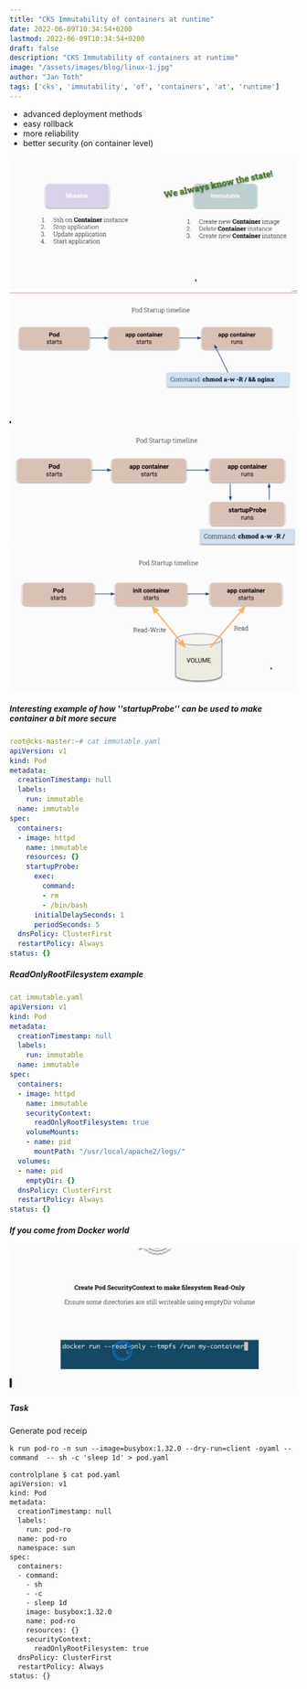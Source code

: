 ```yaml
---
title: "CKS Immutability of containers at runtime"
date: 2022-06-09T10:34:54+0200
lastmod: 2022-06-09T10:34:54+0200
draft: false
description: "CKS Immutability of containers at runtime"
image: "/assets/images/blog/linux-1.jpg"
author: "Jan Toth"
tags: ['cks', 'immutability', 'of', 'containers', 'at', 'runtime']
---
```


* advanced deployment methods
* easy rollback
* more reliability
* better security (on container level)

![Image](/assets/images/blog/im-1.png)
![Image](/assets/images/blog/im-2.png)
![Image](/assets/images/blog/im-3.png)
![Image](/assets/images/blog/im-4.png)

##### Interesting example of how ''startupProbe'' can be used to make container a bit more secure

```yaml
root@cks-master:~# cat immutable.yaml
apiVersion: v1
kind: Pod
metadata:
  creationTimestamp: null
  labels:
    run: immutable
  name: immutable
spec:
  containers:
  - image: httpd
    name: immutable
    resources: {}
    startupProbe:
      exec:
        command:
        - rm
        - /bin/bash
      initialDelaySeconds: 1
      periodSeconds: 5
  dnsPolicy: ClusterFirst
  restartPolicy: Always
status: {}
```


##### ReadOnlyRootFilesystem example

```yaml
cat immutable.yaml
apiVersion: v1
kind: Pod
metadata:
  creationTimestamp: null
  labels:
    run: immutable
  name: immutable
spec:
  containers:
  - image: httpd
    name: immutable
    securityContext:
      readOnlyRootFilesystem: true
    volumeMounts:
    - name: pid
      mountPath: "/usr/local/apache2/logs/"
  volumes:
  - name: pid
    emptyDir: {}
  dnsPolicy: ClusterFirst
  restartPolicy: Always
status: {}
```

##### If you come from Docker world

![Image](/assets/images/blog/im-5.png)



##### Task

Generate pod receip


```
k run pod-ro -n sun --image=busybox:1.32.0 --dry-run=client -oyaml --command  -- sh -c 'sleep 1d' > pod.yaml
```

```
controlplane $ cat pod.yaml
apiVersion: v1
kind: Pod
metadata:
  creationTimestamp: null
  labels:
    run: pod-ro
  name: pod-ro
  namespace: sun
spec:
  containers:
  - command:
    - sh
    - -c
    - sleep 1d
    image: busybox:1.32.0
    name: pod-ro
    resources: {}
    securityContext:
      readOnlyRootFilesystem: true
  dnsPolicy: ClusterFirst
  restartPolicy: Always
status: {}
```
